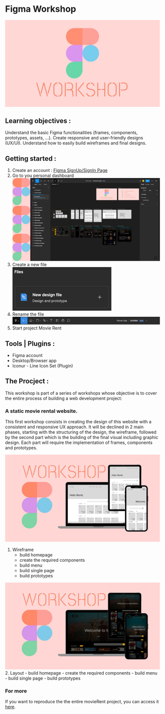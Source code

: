 # Figma Workshop 

![Wireframe image](images/Visuals/Header.jpg)

## Learning objectives :  
Understand the basic Figma functionalities (frames, components, prototypes, assets, …).
Create responsive and user-friendly designs (UX/UI).
Understand how to easily build wireframes and final designs.

## Getting started : 
1. Create an account : [Figma SignUp/SignIn Page](https://www.figma.com/)  
2. Go to you personal dashboard
![Wireframe image](images/Visuals/App.jpg)
3. Create a new file <br>
![Wireframe image](images/Visuals/NewFile.png)
3. Rename the file <br>
![Wireframe image](images/Visuals/Rename.png)
4. Start project Movie Rent

## Tools | Plugins : 
- Figma account 
- Desktop/Browser app 
- Iconur - Line Icon Set (Plugin)

## The Procject :
This workshop is part of a series of workshops whose objective is to cover the entire process of building a web development project:

### **A static movie rental website.**

This first workshop consists in creating the design of this website with a consistent and responsive UX approach. It will be declined in 2 main phases, starting with the structuring of the design, the wireframe, followed by the second part which is the building of the final visual including graphic design. 
Each part will require the implementation of frames, components and prototypes.

![Wireframe image](images/Visuals/Wireframe.jpg)
1. Wireframe 
    - build homepage 
    - create the required components
    - build menu 
    - build single page 
    - build prototypes

![Layout image](images/Visuals/Layout.jpg)
2. Layout 
    - build homepage 
    - create the required components
    - build menu 
    - build single page 
    - build prototypes
		

### For more 
If you want to reproduce the the entire movieRent project, you can access it [here](https://www.figma.com/file/7G7oqEFYVhmENWdgDzOsKc/MovieRent-App-Wireframe?node-id=0%3A1&t=29guQUfH7kpp9Vnn-0).